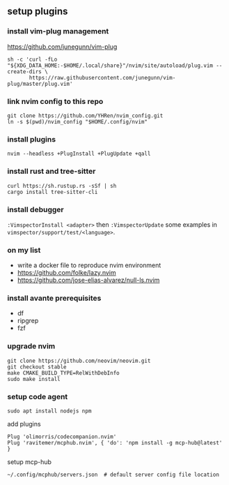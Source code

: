 ## setup plugins
### install vim-plug management
https://github.com/junegunn/vim-plug

```
sh -c 'curl -fLo "${XDG_DATA_HOME:-$HOME/.local/share}"/nvim/site/autoload/plug.vim --create-dirs \
       https://raw.githubusercontent.com/junegunn/vim-plug/master/plug.vim'
```

### link nvim config to this repo

```
git clone https://github.com/YHRen/nvim_config.git
ln -s $(pwd)/nvim_config "$HOME/.config/nvim"
```

### install plugins

`nvim --headless +PlugInstall +PlugUpdate +qall`

### install rust and tree-sitter

```
curl https://sh.rustup.rs -sSf | sh
cargo install tree-sitter-cli
```

### install debugger

`:VimspectorInstall <adapter>` then `:VimspectorUpdate`
some examples in `vimspector/support/test/<language>`.

### on my list

* write a docker file to reproduce nvim environment
* https://github.com/folke/lazy.nvim
* https://github.com/jose-elias-alvarez/null-ls.nvim

### install avante prerequisites

* df
* ripgrep
* fzf

### upgrade nvim

```
git clone https://github.com/neovim/neovim.git
git checkout stable
make CMAKE_BUILD_TYPE=RelWithDebInfo
sudo make install
```
### setup code agent

```
sudo apt install nodejs npm
```

add plugins 

```
Plug 'olimorris/codecompanion.nvim'
Plug 'ravitemer/mcphub.nvim', { 'do': 'npm install -g mcp-hub@latest' }
```

setup mcp-hub

```
~/.config/mcphub/servers.json  # default server config file location
```

